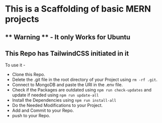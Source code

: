 # This is a Scaffolding of basic MERN projects

## ** Warning ** - It only Works for Ubuntu

## This Repo has TailwindCSS initiated in it

To use it -

- Clone this Repo.
- Delete the .git file in the root directory of your Project using `rm -rf .git`.
- Connect to MongoDB and paste the URI in the .env file.
- Check if the Packages are outdated using `npm run check-updates` and update if needed using `npm run update-all`
- Install the Dependencies using `npm run install-all`
- Do the Needed Modifications to your Project.
- Add and Commit to your Repo.
- push to your Repo.
